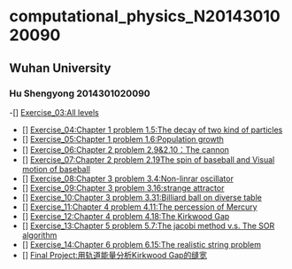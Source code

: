 # computational_physics_N2014301020090
## Wuhan University  
### Hu Shengyong 2014301020090
-[] [Exercise_03:All levels](https://www.zybuluo.com/mdeditor#498281)  
- [] [Exercise_04:Chapter 1 problem 1.5:The decay of two kind of particles](https://www.zybuluo.com/mdeditor#498296)  
- [] [Exercise_05:Chapter 1 problem 1.6:Population growth](https://www.zybuluo.com/mdeditor#498304)  
- [] [Exercise_06:Chapter 2 problem 2.9&2.10：The cannon](https://www.zybuluo.com/mdeditor#498308)  
- [] [Exercise_07:Chapter 2 problem 2.19The spin of baseball and Visual motion of baseball](https://www.zybuluo.com/mdeditor#498314)  
- [] [Exercise_08:Chapter 3 problem 3.4:Non-linrar oscillator](https://www.zybuluo.com/mdeditor#498316)  
- [] [Exercise_09:Chapter 3 problem 3.16:strange attractor](https://www.zybuluo.com/mdeditor#498318)  
- [] [Exercise_10:Chapter 3 problem 3.31:Billiard ball on diverse table](https://www.zybuluo.com/mdeditor#498324)  
- [] [Exercise_11:Chapter 4 problem 4.11:The percession of Mercury](https://www.zybuluo.com/mdeditor#498326)  
- [] [Exercise_12:Chapter 4 problem 4.18:The Kirkwood Gap](https://www.zybuluo.com/mdeditor#498328)  
- [] [Exercise_13:Chapter 5 problem 5.7:The jacobi method v.s. The SOR algorithm](https://www.zybuluo.com/mdeditor#498331)  
- [] [Exercise_14:Chapter 6 problem 6.15:The realistic string problem](https://www.zybuluo.com/mdeditor#498334)  
- [] [Final Project:用轨道能量分析Kirkwood Gap的缝宽](https://www.zybuluo.com/mdeditor#498338)
